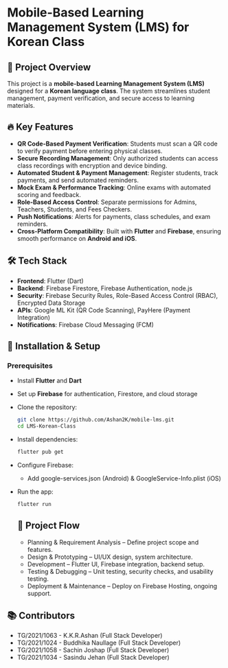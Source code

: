 # Mobile-Based Learning Management System (LMS) for Korean Class

## 📌 Project Overview
This project is a **mobile-based Learning Management System (LMS)** designed for a **Korean language class**. The system streamlines student management, payment verification, and secure access to learning materials.

## 🔥 Key Features
- **QR Code-Based Payment Verification**: Students must scan a QR code to verify payment before entering physical classes.
- **Secure Recording Management**: Only authorized students can access class recordings with encryption and device binding.
- **Automated Student & Payment Management**: Register students, track payments, and send automated reminders.
- **Mock Exam & Performance Tracking**: Online exams with automated scoring and feedback.
- **Role-Based Access Control**: Separate permissions for Admins, Teachers, Students, and Fees Checkers.
- **Push Notifications**: Alerts for payments, class schedules, and exam reminders.
- **Cross-Platform Compatibility**: Built with **Flutter** and **Firebase**, ensuring smooth performance on **Android and iOS**.

## 🛠️ Tech Stack
- **Frontend**: Flutter (Dart)
- **Backend**: Firebase Firestore, Firebase Authentication, node.js
- **Security**: Firebase Security Rules, Role-Based Access Control (RBAC), Encrypted Data Storage
- **APIs**: Google ML Kit (QR Code Scanning), PayHere (Payment Integration)
- **Notifications**: Firebase Cloud Messaging (FCM)

## 🚀 Installation & Setup
### Prerequisites
- Install **Flutter** and **Dart**
- Set up **Firebase** for authentication, Firestore, and cloud storage
- Clone the repository:
  
  ```bash
  git clone https://github.com/Ashan2K/mobile-lms.git
  cd LMS-Korean-Class
  ```
- Install dependencies:
  
  ```bash
  flutter pub get
  ```
- Configure Firebase:
   - Add google-services.json (Android) & GoogleService-Info.plist (iOS)
- Run the app:
  
  ```bash
  flutter run
  ```

  ## 📌 Project Flow
  - Planning & Requirement Analysis – Define project scope and features.
  - Design & Prototyping – UI/UX design, system architecture.
  - Development – Flutter UI, Firebase integration, backend setup.
  - Testing & Debugging – Unit testing, security checks, and usability testing.
  - Deployment & Maintenance – Deploy on Firebase Hosting, ongoing support.
    
 ## 📚 Contributors
- TG/2021/1063 - K.K.R.Ashan (Full Stack Developer)
- TG/2021/1024 - Buddhika Naullage (Full Stack Developer)
- TG/2021/1058 - Sachin Joshap (Full Stack Developer)
- TG/2021/1034 - Sasindu Jehan (Full Stack Developer)
  
